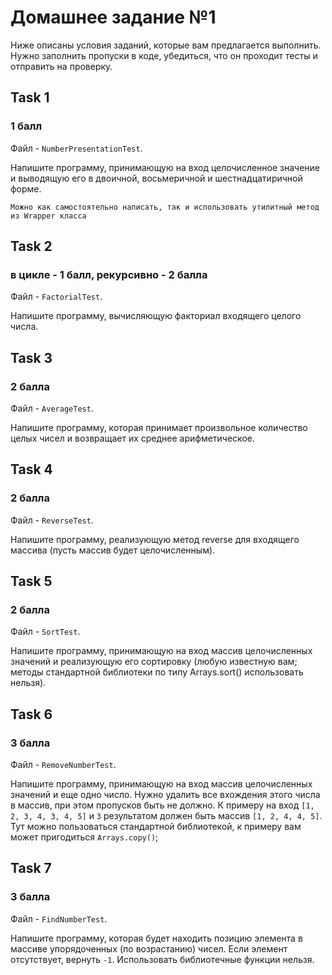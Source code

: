 # Домашнее задание №1

Ниже описаны условия заданий, которые вам предлагается выполнить.
Нужно заполнить пропуски в коде, убедиться, что он проходит тесты и отправить на проверку.

## Task 1
### 1 балл
Файл - `NumberPresentationTest`.

Напишите программу, принимающую на вход целочисленное значение и выводящую его в двоичной, восьмеричной и шестнадцатиричной форме.

`Можно как самостоятельно написать, так и использовать утилитный метод из Wrapper класса`

## Task 2
### в цикле - 1 балл, рекурсивно - 2 балла
Файл - `FactorialTest`.

Напишите программу, вычисляющую факториал входящего целого числа.

## Task 3
### 2 балла
Файл - `AverageTest`.

Напишите программу, которая принимает произвольное количество целых чисел и возвращает их среднее арифметическое.


## Task 4
### 2 балла
Файл - `ReverseTest`.


Напишите программу, реализующую метод reverse для входящего массива (пусть массив будет целочисленным).

## Task 5
### 2 балла

Файл - `SortTest`.

Напишите программу, принимающую на вход массив целочисленных значений и реализующую его сортировку (любую известную вам; методы стандартной библиотеки по типу Arrays.sort() использовать нельзя).

## Task 6
### 3 балла
Файл - `RemoveNumberTest`.

Напишите программу, принимающую на вход массив целочисленных значений и еще одно число. 
Нужно удалить все вхождения этого числа в массив, при этом пропусков быть не должно.
К примеру на вход `[1, 2, 3, 4, 3, 4, 5]` и `3` результатом должен быть массив `[1, 2, 4, 4, 5]`. 
Тут можно пользоваться стандартной библиотекой, к примеру вам может пригодиться `Arrays.copy()`;



## Task 7
### 3 балла
Файл - `FindNumberTest`.

Напишите программу, которая будет находить позицию элемента в массиве упорядоченных (по возрастанию) чисел.
Если элемент отсутствует, вернуть `-1`. Использовать библиотечные функции нельзя.